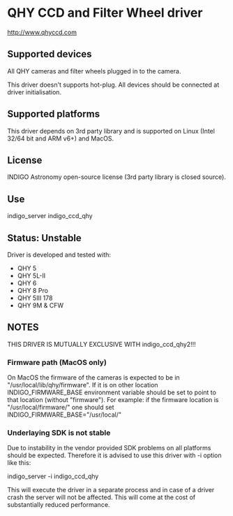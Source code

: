 # QHY CCD and Filter Wheel driver

http://www.qhyccd.com

## Supported devices

All QHY cameras and filter wheels plugged in to the camera.

This driver doesn't supports hot-plug. All devices should be connected at driver initialisation.

## Supported platforms

This driver depends on 3rd party library and is supported on Linux (Intel 32/64 bit and ARM v6+) and MacOS.

## License

INDIGO Astronomy open-source license (3rd party library is closed source).

## Use

indigo_server indigo_ccd_qhy

## Status: Unstable

Driver is developed and tested with:
* QHY 5
* QHY 5L-II
* QHY 6
* QHY 8 Pro
* QHY 5III 178
* QHY 9M & CFW

## NOTES

THIS DRIVER IS MUTUALLY EXCLUSIVE WITH indigo_ccd_qhy2!!!

### Firmware path (MacOS only)
On MacOS the firmware of the cameras is expected to be in "/usr/local/lib/qhy/firmware". If it is on other
location INDIGO_FIRMWARE_BASE environment variable should be set to point to that location (without "firmware").
For example: if the firmware location is "/usr/local/firmware/" one should set INDIGO_FIRMWARE_BASE="/usr/local/"

### Underlaying SDK is not stable
Due to instability in the vendor provided SDK problems on all platforms should be expected. Therefore it is
advised to use this driver with -i option like this:

indigo_server -i indigo_ccd_qhy

This will execute the driver in a separate process and in case of a driver crash the server will not be affected.
This will come at the cost of substantially reduced performance.
